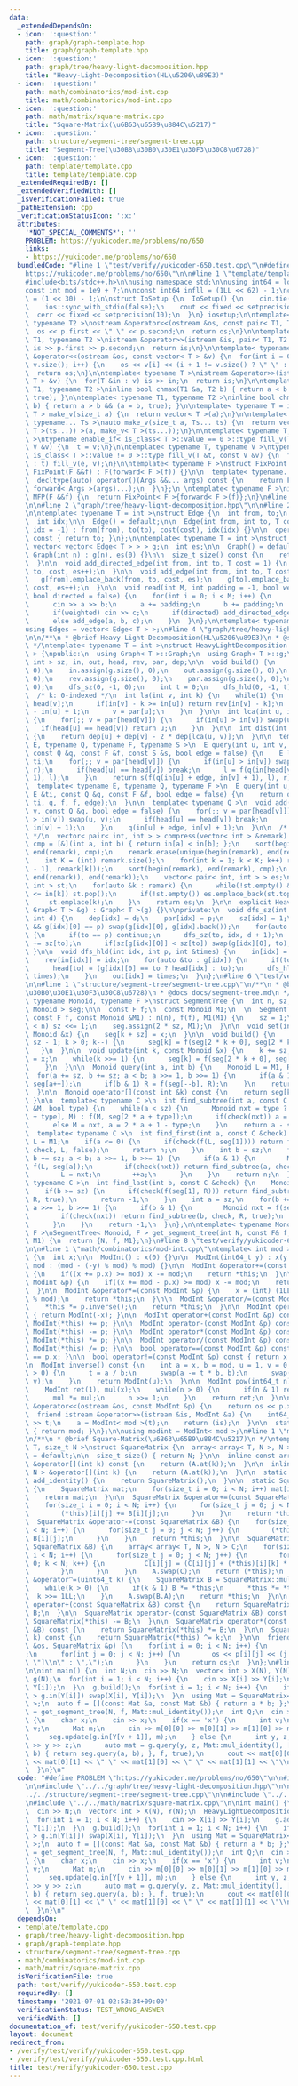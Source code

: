 ```yaml
---
data:
  _extendedDependsOn:
  - icon: ':question:'
    path: graph/graph-template.hpp
    title: graph/graph-template.hpp
  - icon: ':question:'
    path: graph/tree/heavy-light-decomposition.hpp
    title: "Heavy-Light-Decomposition(HL\u5206\u89E3)"
  - icon: ':question:'
    path: math/combinatorics/mod-int.cpp
    title: math/combinatorics/mod-int.cpp
  - icon: ':question:'
    path: math/matrix/square-matrix.cpp
    title: "Square-Matrix(\u6B63\u65B9\u884C\u5217)"
  - icon: ':question:'
    path: structure/segment-tree/segment-tree.cpp
    title: "Segment-Tree(\u30BB\u30B0\u30E1\u30F3\u30C8\u6728)"
  - icon: ':question:'
    path: template/template.cpp
    title: template/template.cpp
  _extendedRequiredBy: []
  _extendedVerifiedWith: []
  _isVerificationFailed: true
  _pathExtension: cpp
  _verificationStatusIcon: ':x:'
  attributes:
    '*NOT_SPECIAL_COMMENTS*': ''
    PROBLEM: https://yukicoder.me/problems/no/650
    links:
    - https://yukicoder.me/problems/no/650
  bundledCode: "#line 1 \"test/verify/yukicoder-650.test.cpp\"\n#define PROBLEM \"\
    https://yukicoder.me/problems/no/650\"\n\n#line 1 \"template/template.cpp\"\n\
    #include<bits/stdc++.h>\n\nusing namespace std;\n\nusing int64 = long long;\n\
    const int mod = 1e9 + 7;\n\nconst int64 infll = (1LL << 62) - 1;\nconst int inf\
    \ = (1 << 30) - 1;\n\nstruct IoSetup {\n  IoSetup() {\n    cin.tie(nullptr);\n\
    \    ios::sync_with_stdio(false);\n    cout << fixed << setprecision(10);\n  \
    \  cerr << fixed << setprecision(10);\n  }\n} iosetup;\n\ntemplate< typename T1,\
    \ typename T2 >\nostream &operator<<(ostream &os, const pair< T1, T2 >& p) {\n\
    \  os << p.first << \" \" << p.second;\n  return os;\n}\n\ntemplate< typename\
    \ T1, typename T2 >\nistream &operator>>(istream &is, pair< T1, T2 > &p) {\n \
    \ is >> p.first >> p.second;\n  return is;\n}\n\ntemplate< typename T >\nostream\
    \ &operator<<(ostream &os, const vector< T > &v) {\n  for(int i = 0; i < (int)\
    \ v.size(); i++) {\n    os << v[i] << (i + 1 != v.size() ? \" \" : \"\");\n  }\n\
    \  return os;\n}\n\ntemplate< typename T >\nistream &operator>>(istream &is, vector<\
    \ T > &v) {\n  for(T &in : v) is >> in;\n  return is;\n}\n\ntemplate< typename\
    \ T1, typename T2 >\ninline bool chmax(T1 &a, T2 b) { return a < b && (a = b,\
    \ true); }\n\ntemplate< typename T1, typename T2 >\ninline bool chmin(T1 &a, T2\
    \ b) { return a > b && (a = b, true); }\n\ntemplate< typename T = int64 >\nvector<\
    \ T > make_v(size_t a) {\n  return vector< T >(a);\n}\n\ntemplate< typename T,\
    \ typename... Ts >\nauto make_v(size_t a, Ts... ts) {\n  return vector< decltype(make_v<\
    \ T >(ts...)) >(a, make_v< T >(ts...));\n}\n\ntemplate< typename T, typename V\
    \ >\ntypename enable_if< is_class< T >::value == 0 >::type fill_v(T &t, const\
    \ V &v) {\n  t = v;\n}\n\ntemplate< typename T, typename V >\ntypename enable_if<\
    \ is_class< T >::value != 0 >::type fill_v(T &t, const V &v) {\n  for(auto &e\
    \ : t) fill_v(e, v);\n}\n\ntemplate< typename F >\nstruct FixPoint : F {\n  explicit\
    \ FixPoint(F &&f) : F(forward< F >(f)) {}\n\n  template< typename... Args >\n\
    \  decltype(auto) operator()(Args &&... args) const {\n    return F::operator()(*this,\
    \ forward< Args >(args)...);\n  }\n};\n \ntemplate< typename F >\ninline decltype(auto)\
    \ MFP(F &&f) {\n  return FixPoint< F >{forward< F >(f)};\n}\n#line 4 \"test/verify/yukicoder-650.test.cpp\"\
    \n\n#line 2 \"graph/tree/heavy-light-decomposition.hpp\"\n\n#line 2 \"graph/graph-template.hpp\"\
    \n\ntemplate< typename T = int >\nstruct Edge {\n  int from, to;\n  T cost;\n\
    \  int idx;\n\n  Edge() = default;\n\n  Edge(int from, int to, T cost = 1, int\
    \ idx = -1) : from(from), to(to), cost(cost), idx(idx) {}\n\n  operator int()\
    \ const { return to; }\n};\n\ntemplate< typename T = int >\nstruct Graph {\n \
    \ vector< vector< Edge< T > > > g;\n  int es;\n\n  Graph() = default;\n\n  explicit\
    \ Graph(int n) : g(n), es(0) {}\n\n  size_t size() const {\n    return g.size();\n\
    \  }\n\n  void add_directed_edge(int from, int to, T cost = 1) {\n    g[from].emplace_back(from,\
    \ to, cost, es++);\n  }\n\n  void add_edge(int from, int to, T cost = 1) {\n \
    \   g[from].emplace_back(from, to, cost, es);\n    g[to].emplace_back(to, from,\
    \ cost, es++);\n  }\n\n  void read(int M, int padding = -1, bool weighted = false,\
    \ bool directed = false) {\n    for(int i = 0; i < M; i++) {\n      int a, b;\n\
    \      cin >> a >> b;\n      a += padding;\n      b += padding;\n      T c = T(1);\n\
    \      if(weighted) cin >> c;\n      if(directed) add_directed_edge(a, b, c);\n\
    \      else add_edge(a, b, c);\n    }\n  }\n};\n\ntemplate< typename T = int >\n\
    using Edges = vector< Edge< T > >;\n#line 4 \"graph/tree/heavy-light-decomposition.hpp\"\
    \n\n/**\n * @brief Heavy-Light-Decomposition(HL\u5206\u89E3)\n * @see https://smijake3.hatenablog.com/entry/2019/09/15/200200\n\
    \ */\ntemplate< typename T = int >\nstruct HeavyLightDecomposition : Graph< T\
    \ > {\npublic:\n  using Graph< T >::Graph;\n  using Graph< T >::g;\n  vector<\
    \ int > sz, in, out, head, rev, par, dep;\n\n  void build() {\n    sz.assign(g.size(),\
    \ 0);\n    in.assign(g.size(), 0);\n    out.assign(g.size(), 0);\n    head.assign(g.size(),\
    \ 0);\n    rev.assign(g.size(), 0);\n    par.assign(g.size(), 0);\n    dep.assign(g.size(),\
    \ 0);\n    dfs_sz(0, -1, 0);\n    int t = 0;\n    dfs_hld(0, -1, t);\n  }\n\n\
    \  /* k: 0-indexed */\n  int la(int v, int k) {\n    while(1) {\n      int u =\
    \ head[v];\n      if(in[v] - k >= in[u]) return rev[in[v] - k];\n      k -= in[v]\
    \ - in[u] + 1;\n      v = par[u];\n    }\n  }\n\n  int lca(int u, int v) const\
    \ {\n    for(;; v = par[head[v]]) {\n      if(in[u] > in[v]) swap(u, v);\n   \
    \   if(head[u] == head[v]) return u;\n    }\n  }\n\n  int dist(int u, int v) const\
    \ {\n    return dep[u] + dep[v] - 2 * dep[lca(u, v)];\n  }\n\n  template< typename\
    \ E, typename Q, typename F, typename S >\n  E query(int u, int v, const E &ti,\
    \ const Q &q, const F &f, const S &s, bool edge = false) {\n    E l = ti, r =\
    \ ti;\n    for(;; v = par[head[v]]) {\n      if(in[u] > in[v]) swap(u, v), swap(l,\
    \ r);\n      if(head[u] == head[v]) break;\n      l = f(q(in[head[v]], in[v] +\
    \ 1), l);\n    }\n    return s(f(q(in[u] + edge, in[v] + 1), l), r);\n  }\n\n\
    \  template< typename E, typename Q, typename F >\n  E query(int u, int v, const\
    \ E &ti, const Q &q, const F &f, bool edge = false) {\n    return query(u, v,\
    \ ti, q, f, f, edge);\n  }\n\n  template< typename Q >\n  void add(int u, int\
    \ v, const Q &q, bool edge = false) {\n    for(;; v = par[head[v]]) {\n      if(in[u]\
    \ > in[v]) swap(u, v);\n      if(head[u] == head[v]) break;\n      q(in[head[v]],\
    \ in[v] + 1);\n    }\n    q(in[u] + edge, in[v] + 1);\n  }\n\n  /* {parent, child}\
    \ */\n  vector< pair< int, int > > compress(vector< int > &remark) {\n    auto\
    \ cmp = [&](int a, int b) { return in[a] < in[b]; };\n    sort(begin(remark),\
    \ end(remark), cmp);\n    remark.erase(unique(begin(remark), end(remark)), end(remark));\n\
    \    int K = (int) remark.size();\n    for(int k = 1; k < K; k++) remark.emplace_back(lca(remark[k\
    \ - 1], remark[k]));\n    sort(begin(remark), end(remark), cmp);\n    remark.erase(unique(begin(remark),\
    \ end(remark)), end(remark));\n    vector< pair< int, int > > es;\n    stack<\
    \ int > st;\n    for(auto &k : remark) {\n      while(!st.empty() && out[st.top()]\
    \ <= in[k]) st.pop();\n      if(!st.empty()) es.emplace_back(st.top(), k);\n \
    \     st.emplace(k);\n    }\n    return es;\n  }\n\n  explicit HeavyLightDecomposition(const\
    \ Graph< T > &g) : Graph< T >(g) {}\n\nprivate:\n  void dfs_sz(int idx, int p,\
    \ int d) {\n    dep[idx] = d;\n    par[idx] = p;\n    sz[idx] = 1;\n    if(g[idx].size()\
    \ && g[idx][0] == p) swap(g[idx][0], g[idx].back());\n    for(auto &to : g[idx])\
    \ {\n      if(to == p) continue;\n      dfs_sz(to, idx, d + 1);\n      sz[idx]\
    \ += sz[to];\n      if(sz[g[idx][0]] < sz[to]) swap(g[idx][0], to);\n    }\n \
    \ }\n\n  void dfs_hld(int idx, int p, int &times) {\n    in[idx] = times++;\n\
    \    rev[in[idx]] = idx;\n    for(auto &to : g[idx]) {\n      if(to == p) continue;\n\
    \      head[to] = (g[idx][0] == to ? head[idx] : to);\n      dfs_hld(to, idx,\
    \ times);\n    }\n    out[idx] = times;\n  }\n};\n#line 6 \"test/verify/yukicoder-650.test.cpp\"\
    \n\n#line 1 \"structure/segment-tree/segment-tree.cpp\"\n/**\n * @brief Segment-Tree(\u30BB\
    \u30B0\u30E1\u30F3\u30C8\u6728)\n * @docs docs/segment-tree.md\n */\ntemplate<\
    \ typename Monoid, typename F >\nstruct SegmentTree {\n  int n, sz;\n  vector<\
    \ Monoid > seg;\n\n  const F f;\n  const Monoid M1;\n  \n  SegmentTree(int n,\
    \ const F f, const Monoid &M1) : n(n), f(f), M1(M1) {\n    sz = 1;\n    while(sz\
    \ < n) sz <<= 1;\n    seg.assign(2 * sz, M1);\n  }\n\n  void set(int k, const\
    \ Monoid &x) {\n    seg[k + sz] = x;\n  }\n\n  void build() {\n    for(int k =\
    \ sz - 1; k > 0; k--) {\n      seg[k] = f(seg[2 * k + 0], seg[2 * k + 1]);\n \
    \   }\n  }\n\n  void update(int k, const Monoid &x) {\n    k += sz;\n    seg[k]\
    \ = x;\n    while(k >>= 1) {\n      seg[k] = f(seg[2 * k + 0], seg[2 * k + 1]);\n\
    \    }\n  }\n\n  Monoid query(int a, int b) {\n    Monoid L = M1, R = M1;\n  \
    \  for(a += sz, b += sz; a < b; a >>= 1, b >>= 1) {\n      if(a & 1) L = f(L,\
    \ seg[a++]);\n      if(b & 1) R = f(seg[--b], R);\n    }\n    return f(L, R);\n\
    \  }\n\n  Monoid operator[](const int &k) const {\n    return seg[k + sz];\n \
    \ }\n\n  template< typename C >\n  int find_subtree(int a, const C &check, Monoid\
    \ &M, bool type) {\n    while(a < sz) {\n      Monoid nxt = type ? f(seg[2 * a\
    \ + type], M) : f(M, seg[2 * a + type]);\n      if(check(nxt)) a = 2 * a + type;\n\
    \      else M = nxt, a = 2 * a + 1 - type;\n    }\n    return a - sz;\n  }\n\n\
    \  template< typename C >\n  int find_first(int a, const C &check) {\n    Monoid\
    \ L = M1;\n    if(a <= 0) {\n      if(check(f(L, seg[1]))) return find_subtree(1,\
    \ check, L, false);\n      return n;\n    }\n    int b = sz;\n    for(a += sz,\
    \ b += sz; a < b; a >>= 1, b >>= 1) {\n      if(a & 1) {\n        Monoid nxt =\
    \ f(L, seg[a]);\n        if(check(nxt)) return find_subtree(a, check, L, false);\n\
    \        L = nxt;\n        ++a;\n      }\n    }\n    return n;\n  }\n\n  template<\
    \ typename C >\n  int find_last(int b, const C &check) {\n    Monoid R = M1;\n\
    \    if(b >= sz) {\n      if(check(f(seg[1], R))) return find_subtree(1, check,\
    \ R, true);\n      return -1;\n    }\n    int a = sz;\n    for(b += sz; a < b;\
    \ a >>= 1, b >>= 1) {\n      if(b & 1) {\n        Monoid nxt = f(seg[--b], R);\n\
    \        if(check(nxt)) return find_subtree(b, check, R, true);\n        R = nxt;\n\
    \      }\n    }\n    return -1;\n  }\n};\n\ntemplate< typename Monoid, typename\
    \ F >\nSegmentTree< Monoid, F > get_segment_tree(int N, const F& f, const Monoid&\
    \ M1) {\n  return {N, f, M1};\n}\n#line 8 \"test/verify/yukicoder-650.test.cpp\"\
    \n\n#line 1 \"math/combinatorics/mod-int.cpp\"\ntemplate< int mod >\nstruct ModInt\
    \ {\n  int x;\n\n  ModInt() : x(0) {}\n\n  ModInt(int64_t y) : x(y >= 0 ? y %\
    \ mod : (mod - (-y) % mod) % mod) {}\n\n  ModInt &operator+=(const ModInt &p)\
    \ {\n    if((x += p.x) >= mod) x -= mod;\n    return *this;\n  }\n\n  ModInt &operator-=(const\
    \ ModInt &p) {\n    if((x += mod - p.x) >= mod) x -= mod;\n    return *this;\n\
    \  }\n\n  ModInt &operator*=(const ModInt &p) {\n    x = (int) (1LL * x * p.x\
    \ % mod);\n    return *this;\n  }\n\n  ModInt &operator/=(const ModInt &p) {\n\
    \    *this *= p.inverse();\n    return *this;\n  }\n\n  ModInt operator-() const\
    \ { return ModInt(-x); }\n\n  ModInt operator+(const ModInt &p) const { return\
    \ ModInt(*this) += p; }\n\n  ModInt operator-(const ModInt &p) const { return\
    \ ModInt(*this) -= p; }\n\n  ModInt operator*(const ModInt &p) const { return\
    \ ModInt(*this) *= p; }\n\n  ModInt operator/(const ModInt &p) const { return\
    \ ModInt(*this) /= p; }\n\n  bool operator==(const ModInt &p) const { return x\
    \ == p.x; }\n\n  bool operator!=(const ModInt &p) const { return x != p.x; }\n\
    \n  ModInt inverse() const {\n    int a = x, b = mod, u = 1, v = 0, t;\n    while(b\
    \ > 0) {\n      t = a / b;\n      swap(a -= t * b, b);\n      swap(u -= t * v,\
    \ v);\n    }\n    return ModInt(u);\n  }\n\n  ModInt pow(int64_t n) const {\n\
    \    ModInt ret(1), mul(x);\n    while(n > 0) {\n      if(n & 1) ret *= mul;\n\
    \      mul *= mul;\n      n >>= 1;\n    }\n    return ret;\n  }\n\n  friend ostream\
    \ &operator<<(ostream &os, const ModInt &p) {\n    return os << p.x;\n  }\n\n\
    \  friend istream &operator>>(istream &is, ModInt &a) {\n    int64_t t;\n    is\
    \ >> t;\n    a = ModInt< mod >(t);\n    return (is);\n  }\n\n  static int get_mod()\
    \ { return mod; }\n};\n\nusing modint = ModInt< mod >;\n#line 1 \"math/matrix/square-matrix.cpp\"\
    \n/**\n * @brief Square-Matrix(\u6B63\u65B9\u884C\u5217)\n */\ntemplate< class\
    \ T, size_t N >\nstruct SquareMatrix {\n  array< array< T, N >, N > A;\n\n  SquareMatrix()\
    \ = default;\n\n  size_t size() { return N; }\n\n  inline const array< T, N >\
    \ &operator[](int k) const {\n    return (A.at(k));\n  }\n\n  inline array< T,\
    \ N > &operator[](int k) {\n    return (A.at(k));\n  }\n\n  static SquareMatrix\
    \ add_identity() {\n    return SquareMatrix();\n  }\n\n  static SquareMatrix mul_identity()\
    \ {\n    SquareMatrix mat;\n    for(size_t i = 0; i < N; i++) mat[i][i] = 1;\n\
    \    return mat;\n  }\n\n  SquareMatrix &operator+=(const SquareMatrix &B) {\n\
    \    for(size_t i = 0; i < N; i++) {\n      for(size_t j = 0; j < N; j++) {\n\
    \        (*this)[i][j] += B[i][j];\n      }\n    }\n    return *this;\n  }\n\n\
    \  SquareMatrix &operator-=(const SquareMatrix &B) {\n    for(size_t i = 0; i\
    \ < N; i++) {\n      for(size_t j = 0; j < N; j++) {\n        (*this)[i][j] -=\
    \ B[i][j];\n      }\n    }\n    return *this;\n  }\n\n  SquareMatrix &operator*=(const\
    \ SquareMatrix &B) {\n    array< array< T, N >, N > C;\n    for(size_t i = 0;\
    \ i < N; i++) {\n      for(size_t j = 0; j < N; j++) {\n        for(size_t k =\
    \ 0; k < N; k++) {\n          C[i][j] = (C[i][j] + (*this)[i][k] * B[k][j]);\n\
    \        }\n      }\n    }\n    A.swap(C);\n    return (*this);\n  }\n\n  SquareMatrix\
    \ &operator^=(uint64_t k) {\n    SquareMatrix B = SquareMatrix::mul_identity();\n\
    \    while(k > 0) {\n      if(k & 1) B *= *this;\n      *this *= *this;\n    \
    \  k >>= 1LL;\n    }\n    A.swap(B.A);\n    return *this;\n  }\n\n  SquareMatrix\
    \ operator+(const SquareMatrix &B) const {\n    return SquareMatrix(*this) +=\
    \ B;\n  }\n\n  SquareMatrix operator-(const SquareMatrix &B) const {\n    return\
    \ SquareMatrix(*this) -= B;\n  }\n\n  SquareMatrix operator*(const SquareMatrix\
    \ &B) const {\n    return SquareMatrix(*this) *= B;\n  }\n\n  SquareMatrix operator^(uint64_t\
    \ k) const {\n    return SquareMatrix(*this) ^= k;\n  }\n\n  friend ostream &operator<<(ostream\
    \ &os, SquareMatrix &p) {\n    for(int i = 0; i < N; i++) {\n      os << \"[\"\
    ;\n      for(int j = 0; j < N; j++) {\n        os << p[i][j] << (j + 1 == N ?\
    \ \"]\\n\" : \",\");\n      }\n    }\n    return os;\n  }\n};\n#line 11 \"test/verify/yukicoder-650.test.cpp\"\
    \n\nint main() {\n  int N;\n  cin >> N;\n  vector< int > X(N), Y(N);\n  HeavyLightDecomposition<>\
    \ g(N);\n  for(int i = 1; i < N; i++) {\n    cin >> X[i] >> Y[i];\n    g.add_edge(X[i],\
    \ Y[i]);\n  }\n  g.build();\n  for(int i = 1; i < N; i++) {\n    if(g.in[X[i]]\
    \ > g.in[Y[i]]) swap(X[i], Y[i]);\n  }\n  using Mat = SquareMatrix< modint, 2\
    \ >;\n  auto f = [](const Mat &a, const Mat &b) { return a * b; };\n  auto seg\
    \ = get_segment_tree(N, f, Mat::mul_identity());\n  int Q;\n  cin >> Q;\n  while(Q--)\
    \ {\n    char x;\n    cin >> x;\n    if(x == 'x') {\n      int v;\n      cin >>\
    \ v;\n      Mat m;\n      cin >> m[0][0] >> m[0][1] >> m[1][0] >> m[1][1];\n \
    \     seg.update(g.in[Y[v + 1]], m);\n    } else {\n      int y, z;\n      cin\
    \ >> y >> z;\n      auto mat = g.query(y, z, Mat::mul_identity(), [&](int a, int\
    \ b) { return seg.query(a, b); }, f, true);\n      cout << mat[0][0] << \" \"\
    \ << mat[0][1] << \" \" << mat[1][0] << \" \" << mat[1][1] << \"\\n\";\n    }\n\
    \  }\n}\n"
  code: "#define PROBLEM \"https://yukicoder.me/problems/no/650\"\n\n#include \"../../template/template.cpp\"\
    \n\n#include \"../../graph/tree/heavy-light-decomposition.hpp\"\n\n#include \"\
    ../../structure/segment-tree/segment-tree.cpp\"\n\n#include \"../../math/combinatorics/mod-int.cpp\"\
    \n#include \"../../math/matrix/square-matrix.cpp\"\n\nint main() {\n  int N;\n\
    \  cin >> N;\n  vector< int > X(N), Y(N);\n  HeavyLightDecomposition<> g(N);\n\
    \  for(int i = 1; i < N; i++) {\n    cin >> X[i] >> Y[i];\n    g.add_edge(X[i],\
    \ Y[i]);\n  }\n  g.build();\n  for(int i = 1; i < N; i++) {\n    if(g.in[X[i]]\
    \ > g.in[Y[i]]) swap(X[i], Y[i]);\n  }\n  using Mat = SquareMatrix< modint, 2\
    \ >;\n  auto f = [](const Mat &a, const Mat &b) { return a * b; };\n  auto seg\
    \ = get_segment_tree(N, f, Mat::mul_identity());\n  int Q;\n  cin >> Q;\n  while(Q--)\
    \ {\n    char x;\n    cin >> x;\n    if(x == 'x') {\n      int v;\n      cin >>\
    \ v;\n      Mat m;\n      cin >> m[0][0] >> m[0][1] >> m[1][0] >> m[1][1];\n \
    \     seg.update(g.in[Y[v + 1]], m);\n    } else {\n      int y, z;\n      cin\
    \ >> y >> z;\n      auto mat = g.query(y, z, Mat::mul_identity(), [&](int a, int\
    \ b) { return seg.query(a, b); }, f, true);\n      cout << mat[0][0] << \" \"\
    \ << mat[0][1] << \" \" << mat[1][0] << \" \" << mat[1][1] << \"\\n\";\n    }\n\
    \  }\n}\n"
  dependsOn:
  - template/template.cpp
  - graph/tree/heavy-light-decomposition.hpp
  - graph/graph-template.hpp
  - structure/segment-tree/segment-tree.cpp
  - math/combinatorics/mod-int.cpp
  - math/matrix/square-matrix.cpp
  isVerificationFile: true
  path: test/verify/yukicoder-650.test.cpp
  requiredBy: []
  timestamp: '2021-07-01 02:53:34+09:00'
  verificationStatus: TEST_WRONG_ANSWER
  verifiedWith: []
documentation_of: test/verify/yukicoder-650.test.cpp
layout: document
redirect_from:
- /verify/test/verify/yukicoder-650.test.cpp
- /verify/test/verify/yukicoder-650.test.cpp.html
title: test/verify/yukicoder-650.test.cpp
---
```

